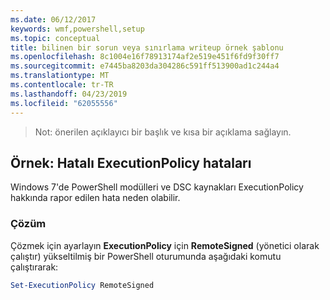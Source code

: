 ```yaml
---
ms.date: 06/12/2017
keywords: wmf,powershell,setup
ms.topic: conceptual
title: bilinen bir sorun veya sınırlama writeup örnek şablonu
ms.openlocfilehash: 8c1004e16f78913174af2e519e451f6fd9f30ff7
ms.sourcegitcommit: e7445ba8203da304286c591ff513900ad1c244a4
ms.translationtype: MT
ms.contentlocale: tr-TR
ms.lasthandoff: 04/23/2019
ms.locfileid: "62055556"
---
```

 >Not: önerilen açıklayıcı bir başlık ve kısa bir açıklama sağlayın.

## <a name="example-erroneous-executionpolicy-errors"></a>Örnek: Hatalı ExecutionPolicy hataları
Windows 7'de PowerShell modülleri ve DSC kaynakları ExecutionPolicy hakkında rapor edilen hata neden olabilir.

### <a name="resolution"></a>Çözüm

Çözmek için ayarlayın **ExecutionPolicy** için **RemoteSigned** (yönetici olarak çalıştır) yükseltilmiş bir PowerShell oturumunda aşağıdaki komutu çalıştırarak:

```powershell
Set-ExecutionPolicy RemoteSigned
```
